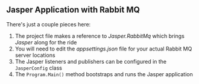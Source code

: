 ## Jasper Application with Rabbit MQ

There's just a couple pieces here:

1. The project file makes a reference to *Jasper.RabbitMq* which brings *Jasper* along for the ride
1. You will need to edit the *appsettings.json* file for your actual Rabbit MQ server locations
1. The Jasper listeners and publishers can be configured in the `JasperConfig` class
1. The `Program.Main()` method bootstraps and runs the Jasper application